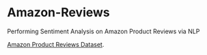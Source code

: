 # Amazon-Reviews
Performing Sentiment Analysis on Amazon Product Reviews via NLP

[Amazon Product Reviews Dataset](https://www.kaggle.com/datasets/thedevastator/amazon-product-reviews).
